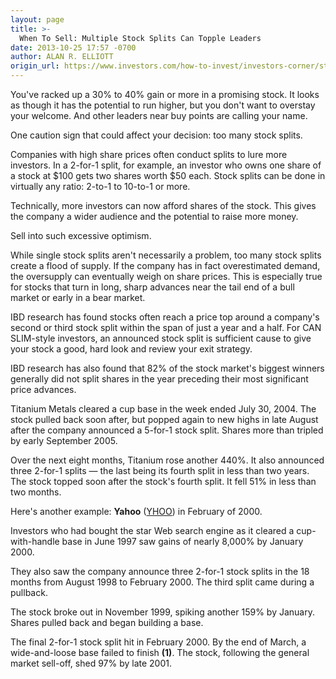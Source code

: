 ```yaml
---
layout: page
title: >-
  When To Sell: Multiple Stock Splits Can Topple Leaders
date: 2013-10-25 17:57 -0700
author: ALAN R. ELLIOTT
origin_url: https://www.investors.com/how-to-invest/investors-corner/stock-splits-as-sell-signals
---
```





You've racked up a 30% to 40% gain or more in a promising stock. It looks as though it has the potential to run higher, but you don't want to overstay your welcome. And other leaders near buy points are calling your name.


One caution sign that could affect your decision: too many stock splits.


Companies with high share prices often conduct splits to lure more investors. In a 2-for-1 split, for example, an investor who owns one share of a stock at \$100 gets two shares worth \$50 each. Stock splits can be done in virtually any ratio: 2-to-1 to 10-to-1 or more.


Technically, more investors can now afford shares of the stock. This gives the company a wider audience and the potential to raise more money.


Sell into such excessive optimism.


While single stock splits aren't necessarily a problem, too many stock splits create a flood of supply. If the company has in fact overestimated demand, the oversupply can eventually weigh on share prices. This is especially true for stocks that turn in long, sharp advances near the tail end of a bull market or early in a bear market.


IBD research has found stocks often reach a price top around a company's second or third stock split within the span of just a year and a half. For CAN SLIM-style investors, an announced stock split is sufficient cause to give your stock a good, hard look and review your exit strategy.


IBD research has also found that 82% of the stock market's biggest winners generally did not split shares in the year preceding their most significant price advances.


Titanium Metals cleared a cup base in the week ended July 30, 2004. The stock pulled back soon after, but popped again to new highs in late August after the company announced a 5-for-1 stock split. Shares more than tripled by early September 2005.


Over the next eight months, Titanium rose another 440%. It also announced three 2-for-1 splits — the last being its fourth split in less than two years. The stock topped soon after the stock's fourth split. It fell 51% in less than two months.


Here's another example: **Yahoo** ([YHOO](https://research.investors.com/quote.aspx?symbol=YHOO)) in February of 2000.


Investors who had bought the star Web search engine as it cleared a cup-with-handle base in June 1997 saw gains of nearly 8,000% by January 2000.


They also saw the company announce three 2-for-1 stock splits in the 18 months from August 1998 to February 2000. The third split came during a pullback.


The stock broke out in November 1999, spiking another 159% by January. Shares pulled back and began building a base.


The final 2-for-1 stock split hit in February 2000. By the end of March, a wide-and-loose base failed to finish **(1)**. The stock, following the general market sell-off, shed 97% by late 2001.




